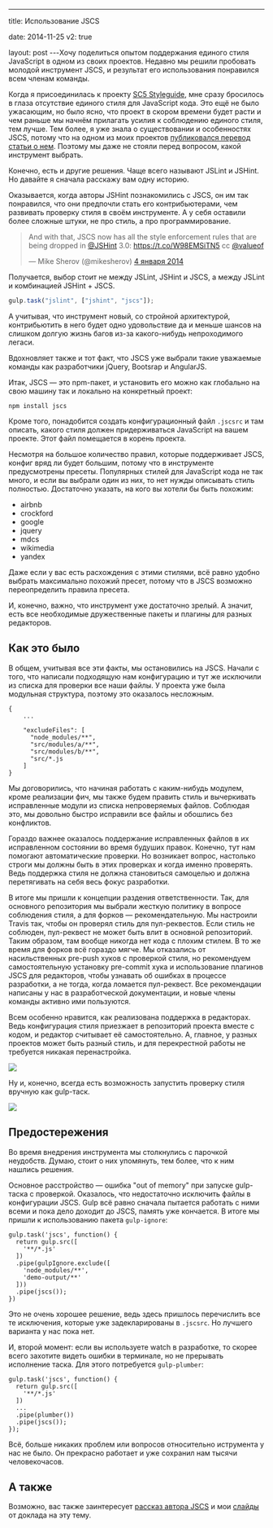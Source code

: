 ---

title: Использование JSCS

date: 2014-11-25
v2: true

layout: post
---Хочу поделиться опытом поддержания единого стиля JavaScript в одном из своих проектов. Недавно мы решили пробовать
молодой инструмент JSCS, и результат его использования понравился всем членам команды.
<excerpt/>

Когда я присоединилась к проекту [SC5 Styleguide](http://styleguide.sc5.io/), мне сразу бросилось в глаза отсутствие
единого стиля для JavaScript кода. Это ещё не было ужасающим, но было ясно, что проект в скором времени будет расти и чем раньше мы начнём
прилагать усилия к соблюдению единого стиля, тем лучше. Тем более, я уже знала о существовании и особенностях JSCS,
потому что на одном из моих проектов [публиковался перевод
статьи о нем](http://frontendbabel.info/articles/jscs-javascript-code-style/). Поэтому мы даже не стояли перед вопросом,
какой инструмент выбрать.

Конечно, есть и другие решения. Чаще всего называют JSLint и JSHint. Но давайте я сначала расскажу вам одну историю.

Оказывается, когда авторы JSHint познакомились с JSCS, он им так понравился, что они предпочли стать его
контрибьютерами, чем развивать проверку стиля в своём инструменте. А у себя оставили более сложные штуки, не про стиль,
а про программирование.

<blockquote class="twitter-tweet" lang="ru"><p>And with that, JSCS now has all the style enforcement rules that are
being dropped in <a href="https://twitter.com/JSHint">@JSHint</a> 3.0: <a
href="https://t.co/W98EMSiTN5">https://t.co/W98EMSiTN5</a> cc <a
href="https://twitter.com/valueof">@valueof</a></p>&mdash; Mike Sherov (@mikesherov) <a
href="https://twitter.com/mikesherov/status/419596672520318976">4 января 2014</a></blockquote>
<script async src="//platform.twitter.com/widgets.js" charset="utf-8"></script>

Получается, выбор стоит не между JSLint, JSHint и JSCS, а между JSLint и комбинацией JSHint + JSCS.

```js
gulp.task("jslint", ["jshint", "jscs"]);
```

А учитывая, что инструмент новый, со стройной архитектурой, контрибьютить в него будет одно удовольствие да и меньше
шансов на слишком долгую жизнь багов из-за какого-нибудь непроходимого легаси.

Вдохновляет также и тот факт, что JSCS уже выбрали такие уважаемые команды как разработчики jQuery, Bootsrap и
AngularJS.

Итак, JSCS — это npm-пакет, и установить его можно как глобально на свою машину так и локально на конкретный проект:

```
npm install jscs
```

Кроме того, понадобится создать конфигурационный файл `.jscsrc` и там описать, какого стиля должен придерживаться
JavaScript на вашем проекте. Этот файл помещается в корень проекта.

Несмотря на большое количество правил, которые поддерживает JSCS, конфиг вряд ли будет большим, потому что в инструменте
предусмотрены пресеты. Популярных стилей для JavaScript кода не так много, и если вы выбрали один из них, то нет нужды
описывать стиль полностью. Достаточно указать, на кого вы хотели бы быть похожим:

- airbnb
- crockford
- google
- jquery
- mdcs
- wikimedia
- yandex

Даже если у вас есть расхождения с этими стилями, всё равно удобно выбрать максимально похожий пресет, потому что в JSCS
возможно переопределить правила пресета.

И, конечно, важно, что инструмент уже достаточно зрелый. А значит, есть все необходимые дружественные пакеты и плагины
для разных редакторов.

## Как это было

В общем, учитывая все эти факты, мы остановились на JSCS. Начали с того, что написали подходящую нам конфигурацию и тут
же исключили из списка для проверки все наши файлы. У проекта уже была модульная структура, поэтому это оказалось
несложным.

```
{
    ...

    "excludeFiles": [
      "node_modules/**",
      "src/modules/a/**",
      "src/modules/b/**",
      "src/*.js
    ]
}
```

Мы договорились, что начиная работать с каким-нибудь модулем, кроме реализации фич, мы также будем править стиль и
вычеркивать исправленные модули из списка непроверяемых файлов. Соблюдая это, мы довольно быстро исправили все файлы и
обошлись без конфликтов.

Гораздо важнее оказалось поддержание исправленных файлов в их исправленном состоянии во время будуших правок. Конечно,
тут нам помогают автоматические проверки. Но возникает вопрос, настолько строги мы должны быть в этих проверках и когда
именно проверять. Ведь поддержка стиля не должна становиться самоцелью и должна перетягивать на себя весь фокус
разработки.

В итоге мы пришли к концепции раздения ответственности. Так, для основного репозитория мы выбрали жесткую политику
в вопросе соблюдения стиля, а для форков — рекомендательную. Мы настроили Travis так, чтобы он проверял стиль для
пул-реквестов. Если стиль не соблюден, пул-реквест не может быть влит в основной репозиторий. Таким образом, там вообще
никогда нет кода с плохим стилем. В то же время для форков всё гораздо мягче. Мы отказались от насильственных pre-push
хуков с проверкой стиля, но рекомендуем самостоятельную установку pre-commit хука и использование плагинов JSCS для
редакторов, чтобы узнавать об ошибках в процессе разработки, а не тогда, когда ломается пул-реквест. Все рекомендации
написаны у нас в разработческой документации, и новые члены команды активно ими пользуются.

Всем особенно нравится, как реализована поддержка в редакторах. Ведь конфигурация стиля приезжает в репозиторий проекта
вместе с кодом, и редактор считывает её самостоятельно. А, главное, у разных проектов может быть разный стиль, и для
перекрестной работы не требуется никакая перенастройка.

![](http://varya.me/jscs-talk/pictures/sublime.gif)

Ну и, конечно, всегда есть возможность запустить проверку стиля вручную как gulp-таск.

![](http://varya.me/jscs-talk/pictures/travis.png)

## Предостережения

Во время внедрения инструмента мы столкнулись с парочкой неудобств. Думаю, стоит о них упомянуть, тем более, что к ним
нашлись решения.

Основное расстройство — ошибка "out of memory" при запуске gulp-таска с проверкой. Оказалось, что недостаточно исключить
файлы в конфигурации JSCS. Gulp всё равно сначала пытается работать с ними всеми и пока дело доходит до JSCS, память уже
кончается. В итоге мы пришли к использованию пакета `gulp-ignore`:

```
gulp.task('jscs', function() {
  return gulp.src([
    '**/*.js'
  ])
  .pipe(gulpIgnore.exclude([
    'node_modules/**',
    'demo-output/**'
  ]))
  .pipe(jscs());
})
```

Это не очень хорошее решение, ведь здесь пришлось перечислить все те исключения, которые уже задекларированы в `.jscsrc`.
Но лучшего варианта у нас пока нет.

И, второй момент: если вы используете watch в разработке, то скорее всего захотите видеть ошибки в терминале, но не
прерывать исполнение таска. Для этого потребуется `gulp-plumber`:

```
gulp.task('jscs', function() {
  return gulp.src([
    '**/*.js'
  ])
  ...
  .pipe(plumber())
  .pipe(jscs());
});
```

Всё, больше никаких проблем или вопросов относительно иструмента у нас не было. Он прекрасно работает и уже сохранил нам
тысячи человекочасов.

## А также

Возможно, вас также заинтересует [рассказ автора JSCS](http://habrahabr.ru/post/220229/) и мои
[слайды](http://varya.me/jscs-talk/) от доклада на эту тему.
